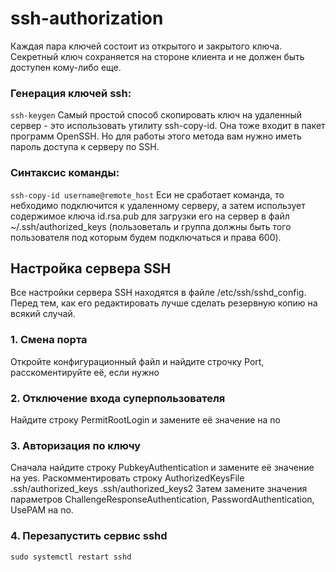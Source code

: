 # ssh-authorization
Каждая пара ключей состоит из открытого и закрытого ключа. Секретный ключ сохраняется на стороне клиента и не должен быть доступен кому-либо еще. 
### Генерация ключей ssh:
`ssh-keygen`
Самый простой способ скопировать ключ на удаленный сервер - это использовать утилиту ssh-copy-id. Она тоже входит в пакет программ OpenSSH. Но для работы этого метода вам нужно иметь пароль доступа к серверу по SSH. 
### Синтаксис команды:
`ssh-copy-id username@remote_host`
Еси не сработает команда, то небходимо подключится к удаленному серверу, а затем использует содержимое ключа id.rsa.pub для загрузки его на сервер в файл ~/.ssh/authorized_keys (пользоветаль и группа должны быть того пользователя под которым будем подключаться и права 600).
## Настройка сервера SSH
Все настройки сервера SSH находятся в файле /etc/ssh/sshd_config. Перед тем, как его редактировать лучше сделать резервную копию на всякий случай.
### 1. Смена порта
Откройте конфигурационный файл и найдите строчку Port, расскоментируйте её, если нужно
### 2. Отключение входа суперпользователя
Найдите строку PermitRootLogin и замените её значение на no
### 3. Авторизация по ключу
Сначала найдите строку PubkeyAuthentication и замените её значение на yes.
Раскомментировать строку AuthorizedKeysFile      .ssh/authorized_keys .ssh/authorized_keys2
Затем замените значения параметров ChallengeResponseAuthentication, PasswordAuthentication, UsePAM на no.
### 4. Перезапустить сервис sshd
`sudo systemctl restart sshd`

